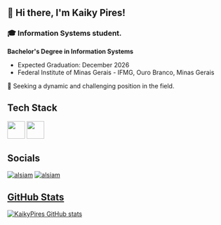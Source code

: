 ## 👋 Hi there, I'm Kaiky Pires!

### 🎓 Information Systems student.

**Bachelor's Degree in Information Systems**
  - Expected Graduation: December 2026
  - Federal Institute of Minas Gerais - IFMG, Ouro Branco, Minas Gerais

🚀 Seeking a dynamic and challenging position in the field.

## Tech Stack
<p>
    <img height="40" width="40" src="https://cdn.jsdelivr.net/gh/devicons/devicon/icons/java/java-original.svg" />
    <img height="40" width="40" src="https://img.icons8.com/?size=100&id=uHZV38hOzCFA&format=png&color=000000" />
</p>

## Socials
<p align="left">
  <a href="https://www.linkedin.com/in/kaiky-pires/"><img src="https://img.shields.io/badge/LinkedIn-0077B5?style=for-the-badge&logo=linkedin&logoColor=white" alt="alsiam"/></a>
  <a href="mailto:kaiky.pires@yahoo.com.br"><img src="https://img.shields.io/badge/email-F14336?style=for-the-badge&logo=gmail&logoColor=white" alt="alsiam"/>
</p>

## GitHub Stats

![KaikyPires GitHub stats](https://github-readme-stats.vercel.app/api?username=KaikyPires&show_icons=true&theme=transparent)
